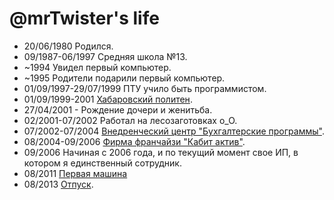 @mrTwister's life
===============

- 20/06/1980 Родился.
- 09/1987-06/1997 Средняя школа №13.
- ~1994 Увидел первый компьютер.
- ~1995 Родители подарили первый компьютер.
- 01/09/1997-29/07/1999 ПТУ учило быть программистом.
- 01/09/1999-2001 [Хабаровский политен](http://pnu.edu.ru/ru/ "Политен").
- 27/04/2001 - Рождение дочери и женитьба.
- 02/2001-07/2002 Работал на лесозаготовках о_О.
- 07/2002-07/2004 [Внедренческий центр "Бухгалтерские программы"](http://www.buhpro.com/ "ВЦ").
- 08/2004-09/2006 [Фирма франчайзи "Кабит актив"](http://www.1c.ru/rus/partners/franch.jsp?id=12908&oldFormat=0 "Кабит актив").
- 09/2006 Начиная с 2006 года, и по текущий момент свое ИП, в котором я единственный сотрудник.
- 08/2011 [Первая машина](http://upload.wikimedia.org/wikipedia/commons/a/a2/2007_Mazda_Demio_01.jpg "Мазда")
- 08/2013 [Отпуск](https://plus.google.com/102204239050620620987/posts/YXgeJzhyTmX "Фоточки").